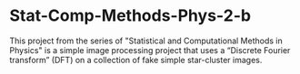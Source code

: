 # Stat-Comp-Methods-Phys-2-b
This project from the series of "Statistical and Computational Methods in Physics" is a simple image processing project that uses a “Discrete Fourier transform” (DFT) on a collection of fake simple star-cluster images.

